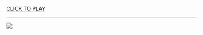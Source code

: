 
<a href="https://premium76.site?title=games_unblocked_wtf&ref=13M">CLICK TO PLAY</a></h3>
<hr>

<a href="https://premium76.site?title=games_unblocked_wtf&ref=13M"><img src="https://clearcache.store/games.png"></a>


